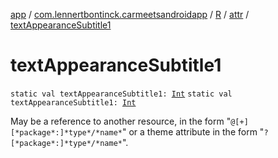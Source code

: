 [app](../../../index.md) / [com.lennertbontinck.carmeetsandroidapp](../../index.md) / [R](../index.md) / [attr](index.md) / [textAppearanceSubtitle1](./text-appearance-subtitle1.md)

# textAppearanceSubtitle1

`static val textAppearanceSubtitle1: `[`Int`](https://kotlinlang.org/api/latest/jvm/stdlib/kotlin/-int/index.html)
`static val textAppearanceSubtitle1: `[`Int`](https://kotlinlang.org/api/latest/jvm/stdlib/kotlin/-int/index.html)

May be a reference to another resource, in the form "`@[+][*package*:]*type*/*name*`" or a theme attribute in the form "`?[*package*:]*type*/*name*`".

